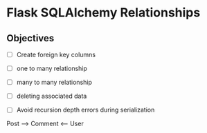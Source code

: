 # Flask SQLAlchemy Relationships
## Objectives
- [ ] Create foreign key columns
- [ ] one to many relationship
- [ ] many to many relationship
- [ ] deleting associated data
- [ ] Avoid recursion depth errors during serialization


Post --> Comment <-- User